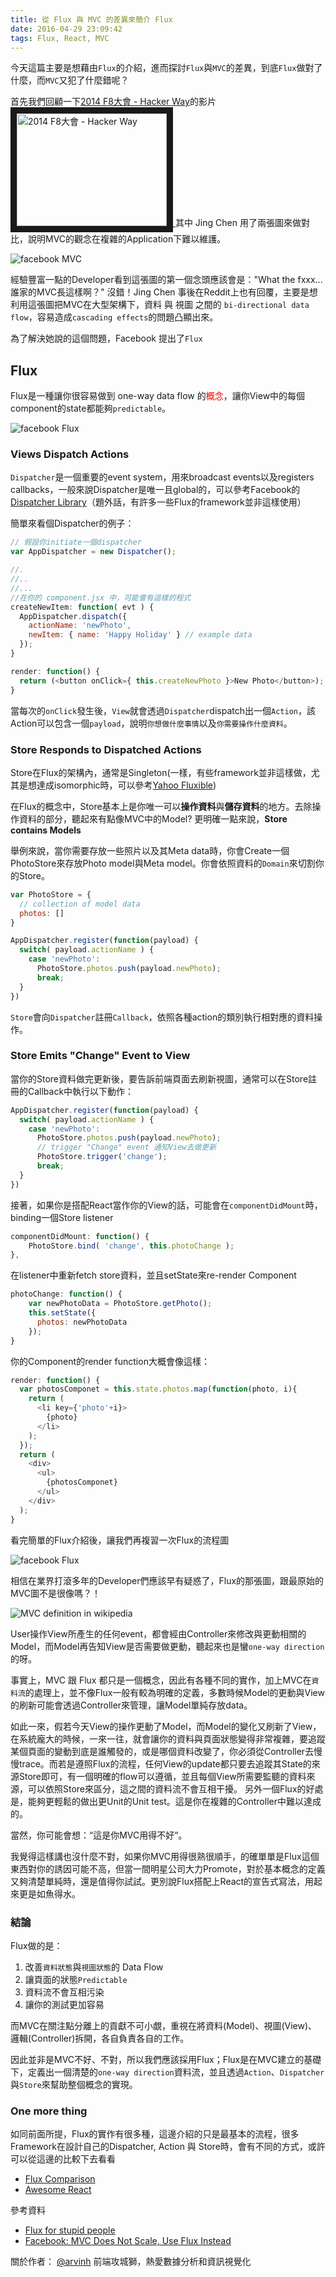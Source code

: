 ```yaml
---
title: 從 Flux 與 MVC 的差異來簡介 Flux
date: 2016-04-29 23:09:42
tags: Flux, React, MVC
---
```

今天這篇主要是想藉由`Flux`的介紹，進而探討`Flux`與`MVC`的差異，到底`Flux`做對了什麼，而`MVC`又犯了什麼錯呢？

首先我們回顧一下[2014 F8大會 - Hacker Way](https://www.youtube.com/watch?v=nYkdrAPrdcw)的影片
<a href="http://www.youtube.com/watch?feature=player_embedded&v=nYkdrAPrdcw" target="_blank">
<img src="http://img.youtube.com/vi/nYkdrAPrdcw/0.jpg" alt="2014 F8大會 - Hacker Way" width="240" height="180" border="10" />
</a>
其中 Jing Chen 用了兩張圖來做對比，說明MVC的觀念在複雜的Application下難以維護。

![facebook MVC](/img/arvinh/flux-react-mvc.png "facebook MVC")

經驗豐富一點的Developer看到這張圖的第一個念頭應該會是："What the fxxx... 誰家的MVC長這樣啊？" 沒錯！Jing Chen 事後在Reddit上也有回覆，主要是想利用這張圖把MVC在大型架構下，資料 與 視圖 之間的 `bi-directional data flow`，容易造成`cascading effects`的問題凸顯出來。

為了解決她說的這個問題，Facebook 提出了`Flux`

## Flux
Flux是一種讓你很容易做到 one-way data flow 的<span style="color:red">概念</span>，讓你View中的每個component的state都能夠`predictable`。

![facebook Flux](/img/arvinh/flux-react.png "facebook Flux")

### Views Dispatch Actions

`Dispatcher`是一個重要的event system，用來broadcast events以及registers callbacks，一般來說Dispatcher是唯一且global的，可以參考Facebook的[Dispatcher Library](https://github.com/facebook/flux/blob/master/src/Dispatcher.js)（題外話，有許多一些Flux的framework並非這樣使用）

簡單來看個Dispatcher的例子：

```js
// 假設你initiate一個dispatcher
var AppDispatcher = new Dispatcher();

//.
//..
//...
//在你的 component.jsx 中，可能會有這樣的程式
createNewItem: function( evt ) {
  AppDispatcher.dispatch({
    actionName: 'newPhoto',
    newItem: { name: 'Happy Holiday' } // example data
  });
}

render: function() {
  return (<button onClick={ this.createNewPhoto }>New Photo</button>);
}
```

當每次的`onClick`發生後，`View`就會透過`Dispatcher`dispatch出一個`Action`，該Action可以包含一個`payload`，說明`你想做什麼事情`以及`你需要操作什麼資料`。

### Store Responds to Dispatched Actions

Store在Flux的架構內，通常是Singleton(一樣，有些framework並非這樣做，尤其是想達成isomorphic時，可以參考[Yahoo Fluxible](http://fluxible.io/))

在Flux的概念中，Store基本上是你唯一可以**操作資料**與**儲存資料**的地方。去除操作資料的部分，聽起來有點像MVC中的Model? 更明確一點來說，**Store contains Models**

舉例來說，當你需要存放一些照片以及其Meta data時，你會Create一個PhotoStore來存放Photo model與Meta model。你會依照資料的`Domain`來切割你的Store。

```js
var PhotoStore = {
  // collection of model data
  photos: []
}

AppDispatcher.register(function(payload) {
  switch( payload.actionName ) {
    case 'newPhoto':
      PhotoStore.photos.push(payload.newPhoto);
      break;
  }
})
```

`Store`會向`Dispatcher`註冊`Callback`，依照各種action的類別執行相對應的資料操作。

### Store Emits "Change" Event to View

當你的Store資料做完更新後，要告訴前端頁面去刷新視圖，通常可以在Store註冊的Callback中執行以下動作：
```js
AppDispatcher.register(function(payload) {
  switch( payload.actionName ) {
    case 'newPhoto':
      PhotoStore.photos.push(payload.newPhoto);
      // trigger "Change" event 通知View去做更新
      PhotoStore.trigger('change');
      break;
  }
})
```

接著，如果你是搭配React當作你的View的話，可能會在`componentDidMount`時，binding一個Store listener

```js
componentDidMount: function() {  
    PhotoStore.bind( 'change', this.photoChange );
},
```

在listener中重新fetch store資料，並且setState來re-render Component

```js
photoChange: function() {  
    var newPhotoData = PhotoStore.getPhoto();
    this.setState({
      photos: newPhotoData
    });
}
```

你的Component的render function大概會像這樣：

```js
render: function() {
  var photosComponet = this.state.photos.map(function(photo, i){
    return (
      <li key={'photo'+i}>
        {photo}
      </li>
    );          
  });
  return (
    <div>
      <ul>
        {photosComponet}
      </ul>
    </div>
  );
}

```

看完簡單的Flux介紹後，讓我們再複習一次Flux的流程圖

![facebook Flux](/img/arvinh/flux-react.png "facebook Flux")

相信在業界打滾多年的Developer們應該早有疑惑了，Flux的那張圖，跟最原始的MVC圖不是很像嗎？！

![MVC definition in wikipedia](https://upload.wikimedia.org/wikipedia/commons/thumb/a/a0/MVC-Process.svg/500px-MVC-Process.svg.png "MVC definition in wikipedia")

User操作View所產生的任何event，都會經由Controller來修改與更動相關的Model，而Model再告知View是否需要做更動，聽起來也是蠻`one-way direction`的呀。

事實上，MVC 跟 Flux 都只是一個概念，因此有各種不同的實作，加上MVC在`資料流`的處理上，並不像Flux一般有較為明確的定義，多數時候Model的更動與View的刷新可能會透過Controller來管理，讓Model單純存放data。

如此一來，假若今天View的操作更動了Model，而Model的變化又刷新了View，在系統龐大的時候，一來一往，就會讓你的資料與頁面狀態變得非常複雜，要追蹤某個頁面的變動到底是誰觸發的，或是哪個資料改變了，你必須從Controller去慢慢trace。而若是遵照Flux的流程，任何View的update都只要去追蹤其State的來源Store即可，有一個明確的flow可以遵循，並且每個View所需要監聽的資料來源，可以依照Store來區分，這之間的資料流不會互相干擾。
另外一個Flux的好處是，能夠更輕鬆的做出更Unit的Unit test。這是你在複雜的Controller中難以達成的。

當然，你可能會想：“這是你MVC用得不好“。 

我覺得這樣講也沒什麼不對，如果你MVC用得很熟很順手，的確單單是Flux這個東西對你的誘因可能不高，但當一間明星公司大力Promote，對於基本概念的定義又夠清楚單純時，還是值得你試試。更別說Flux搭配上React的宣告式寫法，用起來更是如魚得水。

### 結論

Flux做的是：
1. 改善`資料狀態`與`視圖狀態`的 Data Flow
2. 讓頁面的狀態`Predictable`
3. 資料流不會互相污染
4. 讓你的測試更加容易

而MVC在關注點分離上的貢獻不可小覷，重視在將資料(Model)、視圖(View)、邏輯(Controller)拆開，各自負責各自的工作。

因此並非是MVC不好、不對，所以我們應該採用Flux；Flux是在MVC建立的基礎下，定義出一個清楚的`one-way direction`資料流，並且透過`Action`、`Dispatcher`與`Store`來幫助整個概念的實現。

### One more thing

如同前面所提，Flux的實作有很多種，這邊介紹的只是最基本的流程，很多Framework在設計自己的Dispatcher, Action 與 Store時，會有不同的方式，或許可以從這邊的比較下去看看
* [Flux Comparison](https://github.com/voronianski/flux-comparison)
* [Awesome React](https://github.com/enaqx/awesome-react)

參考資料
* [Flux for stupid people](http://blog.andrewray.me/flux-for-stupid-people/)
* [Facebook: MVC Does Not Scale, Use Flux Instead](http://www.infoq.com/news/2014/05/facebook-mvc-flux)


關於作者： 
[@arvinh](http://blog.arvinh.info/about/) 前端攻城獅，熱愛數據分析和資訊視覺化